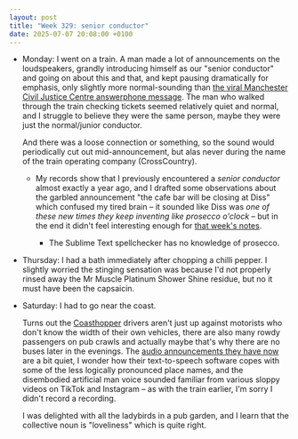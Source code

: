 ```yaml
---
layout: post
title: "Week 329: senior conductor"
date: 2025-07-07 20:08:00 +0100
---
```


- Monday: I went on a train. A man made a lot of announcements on the loudspeakers, grandly introducing himself as our "senior conductor" and going on about this and that, and kept pausing dramatically for emphasis, only slightly more normal-sounding than [the viral Manchester Civil Justice Centre answerphone message](https://x.com/josephtiman/status/1878854405866528963 "The man in the automated message on the Manchester Civil Justice Centre phone number genuinely sounds unhinged. It only gets worse the longer you listen. Just wait for the bit about bailiffs. Who approved this?"). The man who walked through the train checking tickets seemed relatively quiet and normal, and I struggle to believe they were the same person, maybe they were just the normal/junior conductor.

  And there was a loose connection or something, so the sound would periodically cut out mid-announcement, but alas never during the name of the train operating company (CrossCountry).

  - My records show that I previously encountered a _senior conductor_ almost exactly a year ago, and I drafted some observations about the garbled announcement "the cafe bar will be closing at Diss" which confused my tired brain – it sounded like Diss was _one of these new times they keep inventing like prosecco o'clock_ – but in the end it didn't feel interesting enough for [that week's notes](/2024/07/week-276).

    - The Sublime Text spellchecker has no knowledge of prosecco.

- Thursday: I had a bath immediately after chopping a chilli pepper. I slightly worried the stinging sensation was because I'd not properly rinsed away the Mr Muscle Platinum Shower Shine residue, but no it must have been the capsaicin.

- Saturday: I had to go near the coast.

  Turns out the [Coasthopper](https://bustimes.org/services/ch1-coasthopper-wells-next-the-sea-sheringham-crom) drivers aren't just up against motorists who don't know the width of their own vehicles, there are also many rowdy passengers on pub crawls and actually maybe that's why there are no buses later in the evenings. The [audio announcements they have now](https://www.gov.uk/government/publications/providing-accessible-information-onboard-local-bus-and-coach-services/providing-accessible-information-onboard-local-bus-and-coach-services#audible-information-standards) are a bit quiet, I wonder how their text-to-speech software copes with some of the less logically pronounced place names, and the disembodied artificial man voice sounded familiar from various sloppy videos on TikTok and Instagram – as with the train earlier, I'm sorry I didn't record a recording.

  I was delighted with all the ladybirds in a pub garden, and I learn that the collective noun is "loveliness" which is quite right.
